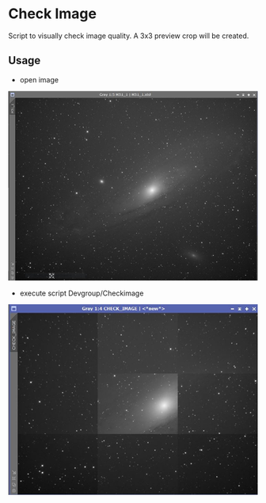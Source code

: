 # Check Image

Script to visually check image quality. A 3x3 preview crop will be created.

## Usage

* open image

![M31 full](img/M31_full.JPG "Example M31 full")

* execute script Devgroup/Checkimage

![M31 cropped](img/M31_cropped_3x3.jpg "3x3 crop of full image")


